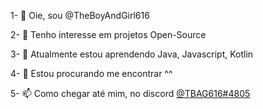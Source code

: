 1- 👋 Oie, sou @TheBoyAndGirl616<p>
2- 👀 Tenho interesse em projetos Open-Source<p>
3- 🌱 Atualmente estou aprendendo Java, Javascript, Kotlin<p>
4- 💞️ Estou procurando me encontrar ^^<p>
5- 📫 Como chegar até mim, no discord [@TBAG616#4805](https://dscsv.tk/p/@TheBoyAndGirl616)

